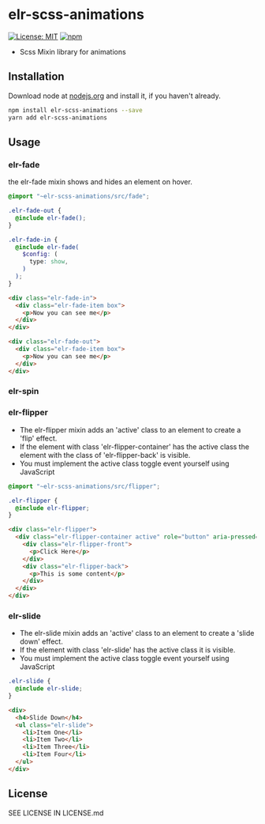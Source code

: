 # elr-scss-animations

[![License: MIT](https://img.shields.io/badge/License-MIT-yellow.svg)](https://opensource.org/licenses/MIT)
[![npm](https://img.shields.io/npm/dm/elr-scss-animations.svg?style=flat)]()

- Scss Mixin library for animations

## Installation

Download node at [nodejs.org](http://nodejs.org) and install it, if you haven't already.

```sh
npm install elr-scss-animations --save
yarn add elr-scss-animations
```

## Usage

### elr-fade

the elr-fade mixin shows and hides an element on hover.

```scss
@import "~elr-scss-animations/src/fade";

.elr-fade-out {
  @include elr-fade();
}

.elr-fade-in {
  @include elr-fade(
    $config: (
      type: show,
    )
  );
}
```

```html
<div class="elr-fade-in">
  <div class="elr-fade-item box">
    <p>Now you can see me</p>
  </div>
</div>

<div class="elr-fade-out">
  <div class="elr-fade-item box">
    <p>Now you can see me</p>
  </div>
</div>
```

### elr-spin

### elr-flipper

- The elr-flipper mixin adds an 'active' class to an element to create a 'flip' effect.
- If the element with class 'elr-flipper-container' has the active class the element with the class of 'elr-flipper-back' is visible.
- You must implement the active class toggle event yourself using JavaScript

```scss
@import "~elr-scss-animations/src/flipper";

.elr-flipper {
  @include elr-flipper;
}
```

```html
<div class="elr-flipper">
  <div class="elr-flipper-container active" role="button" aria-pressed="true">
    <div class="elr-flipper-front">
      <p>Click Here</p>
    </div>
    <div class="elr-flipper-back">
      <p>This is some content</p>
    </div>
  </div>
</div>
```

### elr-slide

- The elr-slide mixin adds an 'active' class to an element to create a 'slide down' effect.
- If the element with class 'elr-slide' has the active class it is visible.
- You must implement the active class toggle event yourself using JavaScript

```scss
.elr-slide {
  @include elr-slide;
}
```

```html
<div>
  <h4>Slide Down</h4>
  <ul class="elr-slide">
    <li>Item One</li>
    <li>Item Two</li>
    <li>Item Three</li>
    <li>Item Four</li>
  </ul>
</div>
```

## License

SEE LICENSE IN LICENSE.md
